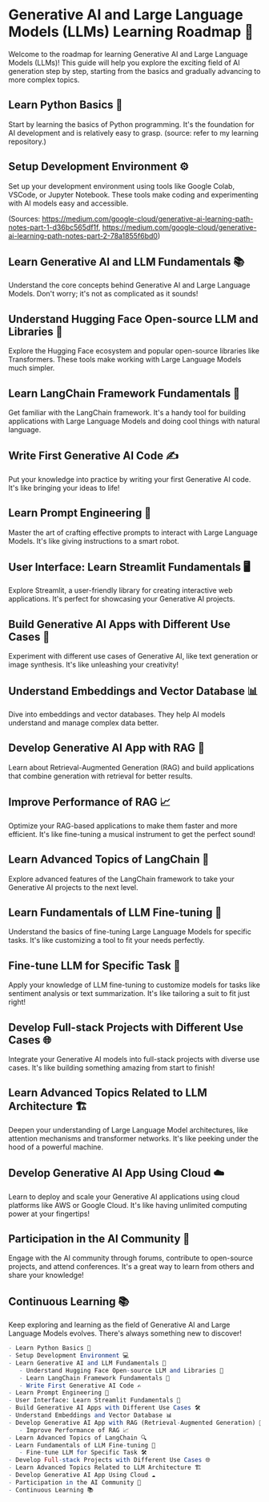 # Generative AI and Large Language Models (LLMs) Learning Roadmap 🚀

Welcome to the roadmap for learning Generative AI and Large Language Models (LLMs)! This guide will help you explore the exciting field of AI generation step by step, starting from the basics and gradually advancing to more complex topics.

## Learn Python Basics 🐍

Start by learning the basics of Python programming. It's the foundation for AI development and is relatively easy to grasp. (source: refer to my learning repository.)

## Setup Development Environment ⚙️

Set up your development environment using tools like Google Colab, VSCode, or Jupyter Notebook. These tools make coding and experimenting with AI models easy and accessible.

(Sources: https://medium.com/google-cloud/generative-ai-learning-path-notes-part-1-d36bc565df1f, https://medium.com/google-cloud/generative-ai-learning-path-notes-part-2-78a1855f6bd0)

## Learn Generative AI and LLM Fundamentals 📚

Understand the core concepts behind Generative AI and Large Language Models. Don't worry; it's not as complicated as it sounds!

## Understand Hugging Face Open-source LLM and Libraries 🤗

Explore the Hugging Face ecosystem and popular open-source libraries like Transformers. These tools make working with Large Language Models much simpler.

## Learn LangChain Framework Fundamentals 🔗

Get familiar with the LangChain framework. It's a handy tool for building applications with Large Language Models and doing cool things with natural language.

## Write First Generative AI Code ✍️

Put your knowledge into practice by writing your first Generative AI code. It's like bringing your ideas to life!

## Learn Prompt Engineering 💬

Master the art of crafting effective prompts to interact with Large Language Models. It's like giving instructions to a smart robot.

## User Interface: Learn Streamlit Fundamentals 🖥️

Explore Streamlit, a user-friendly library for creating interactive web applications. It's perfect for showcasing your Generative AI projects.

## Build Generative AI Apps with Different Use Cases 🎨

Experiment with different use cases of Generative AI, like text generation or image synthesis. It's like unleashing your creativity!

## Understand Embeddings and Vector Database 📊

Dive into embeddings and vector databases. They help AI models understand and manage complex data better.

## Develop Generative AI App with RAG 🔄

Learn about Retrieval-Augmented Generation (RAG) and build applications that combine generation with retrieval for better results.

## Improve Performance of RAG 📈

Optimize your RAG-based applications to make them faster and more efficient. It's like fine-tuning a musical instrument to get the perfect sound!

## Learn Advanced Topics of LangChain 📖

Explore advanced features of the LangChain framework to take your Generative AI projects to the next level.

## Learn Fundamentals of LLM Fine-tuning 🔧

Understand the basics of fine-tuning Large Language Models for specific tasks. It's like customizing a tool to fit your needs perfectly.

## Fine-tune LLM for Specific Task 🎯

Apply your knowledge of LLM fine-tuning to customize models for tasks like sentiment analysis or text summarization. It's like tailoring a suit to fit just right!

## Develop Full-stack Projects with Different Use Cases 🌐

Integrate your Generative AI models into full-stack projects with diverse use cases. It's like building something amazing from start to finish!

## Learn Advanced Topics Related to LLM Architecture 🏗️

Deepen your understanding of Large Language Model architectures, like attention mechanisms and transformer networks. It's like peeking under the hood of a powerful machine.

## Develop Generative AI App Using Cloud ☁️

Learn to deploy and scale your Generative AI applications using cloud platforms like AWS or Google Cloud. It's like having unlimited computing power at your fingertips!

## Participation in the AI Community 🤝

Engage with the AI community through forums, contribute to open-source projects, and attend conferences. It's a great way to learn from others and share your knowledge!

## Continuous Learning 📚

Keep exploring and learning as the field of Generative AI and Large Language Models evolves. There's always something new to discover!



```mathematica
- Learn Python Basics 🐍
- Setup Development Environment 💻
- Learn Generative AI and LLM Fundamentals 🧠
   - Understand Hugging Face Open-source LLM and Libraries 🤗
   - Learn LangChain Framework Fundamentals 🔗
   - Write First Generative AI Code ✍️
- Learn Prompt Engineering 🚀
- User Interface: Learn Streamlit Fundamentals 🎨
- Build Generative AI Apps with Different Use Cases 🛠️
- Understand Embeddings and Vector Database 📊
- Develop Generative AI App with RAG (Retrieval-Augmented Generation) 🤖
   - Improve Performance of RAG 📈
- Learn Advanced Topics of LangChain 🔍
- Learn Fundamentals of LLM Fine-tuning 🎯
   - Fine-tune LLM for Specific Task 🛠️
- Develop Full-stack Projects with Different Use Cases 🌐
- Learn Advanced Topics Related to LLM Architecture 🏗️
- Develop Generative AI App Using Cloud ☁️
- Participation in the AI Community 🤝
- Continuous Learning 📚
```

